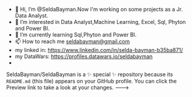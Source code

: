 - 👋 Hi, I’m @SeldaBayman.Now I'm working on some projects as a Jr. Data Analyst.
- 👀 I’m interested in Data Analyst,Machine Learning, Excel, Sql, Phyton and Power BI. 
- 🌱 I’m currently learning Sql,Phyton and Power BI.
- 📫 How to reach me seldabayman@gmail.com
- my linked in: https://www.linkedin.com/in/selda-bayman-b35ba871/
- my DataWars: https://profiles.datawars.io/seldabayman
-  
SeldaBayman/SeldaBayman is a ✨ special ✨ repository because its `README.md` (this file) appears on your GitHub profile.
You can click the Preview link to take a look at your changes.
--->
